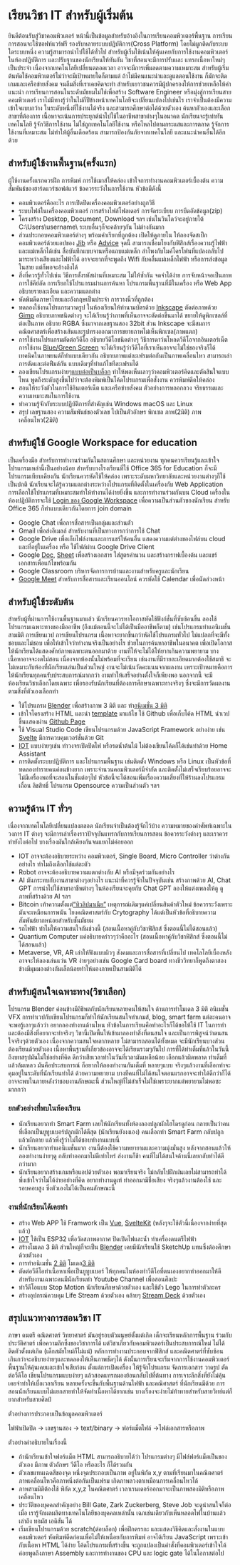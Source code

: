 # เรียนวิชา IT สำหรับผู้เริ่มต้น

  ยินดีต้อนรับสู่วิชาคอมพิวเตอร์ หน้านี้เป็นข้อมูลสำหรับอ้างอิงในการเรียนคอมพิวเตอร์พื้นฐาน 
การเรียนการสอนจะใช้ซอฟท์แวร์ฟรี รองรับหลายระบบปฎิบัติการ(Cross Platform) โดยไม่ผูกติดกับระบบใดระบบหนึ่ง ความรู้สามารถนำไปใช้ได้ทั่วไป สำหรับผู้เริ่มใช้เน้นให้คุ้นเคยกับการใช้งานคอมพิวเตอร์ในห้องปฎิบัติการ และปรับฐานของนักเรียนให้ทันกัน  วิชาที่สอนจะมีการปรับและ แทรกเนื้อหาใหม่ๆ เป็นประจำ เนื่องจากเทคโนโลยีเปลี่ยนตลอดเวลา อาจจะมีการเพิ่มลดตามความเหมาะสม สำหรับผู้เริ่มต้นหัดใช้คอมพิวเตอร์ไม่ว่าจะมีเป้าหมายใดก็ตามแต่ ถ้าไม่มีคนแนะนำและดูแลตอนใช้งาน ก็มักจะติด เกมและเครือข่ายสังคม จนลืมสิ่งที่เราเคยคิดจะทำ สำหรับเยาวชนควรมีผู้ปกครองให้การช่วยเหลือให้คำแนะนำ การเรียนการสอนในระดับมัธยมไม่ใช่เพื่อสร้าง Software Engineer หรือมุ่งสู่การเรียนสายคอมพิวเตอร์ เราไม่มีทางรู้ว่าในไม่กี่ปีข้างหน้าเทคโนโลยีจะเปลี่ยนแปลงไปเช่นไร เราจำเป็นต้องมีความเข้าใจแบบกว้าง ในระดับหนึ่งที่ใช้งานได้จริง และสามารถศึกษาต่อได้ด้วยตัวเอง ค้นหาตัวเองและเลือกสาขาที่ต้องการ เนื้อหาจะเน้นการประยุกต์นำไปใช้ในอาชีพสาขาต่างๆในอนาคต นักเรียนจะรู้เท่าทันเทคโนโลยี รู้จักวิธีการใช้งาน ไม่ใช่ถูกเทคโนโลยีใช้งาน หรือไหลไปตามกระแสและการตลาด รู้จักการใช้งานที่เหมาะสม ไม่ทำให้ผู้อื่นเดือดร้อน สามารถป้องกันภัยจากเทคโนโลยี และแนะนำคนอื่นได้อีกด้วย

## สำหรับผู้ใช้งานพื้นฐาน(ครั้งแรก)

ผู้ใช้งานครั้งแรกควรฝึก การพิมพ์ การใช้เมาส์ให้คล่อง เข้าใจการทำงานคอมพิวเตอร์เบื้องต้น ความสัมพันธ์ของฮาร์ดแวร์ซอฟต์แวร์ ข้อควรระวังในการใช้งาน หัวข้อมีดังนี้
- คอมพิวเตอร์คืออะไร การเปิดปิดเครื่องคอมพิวเตอร์อย่างถูกวิธี 
- ระบบไฟล์ในเครื่องคอมพิวเตอร์ การสร้างไฟล์โฟลเดอร์ การจัดระเบียบ การบีดอัดข้อมูล(zip)
- โครงสร้าง Desktop, Document, Download ฯลฯ เช่นในวินโดว์จะอยู่ภายใต้ C:\Users\username\ ระบบอื่นๆก็จะคล้ายๆกัน ไม่ต่างกันมาก
- ส่วนประกอบคอมพิวเตอร์ต่างๆ พร้อมคำเรียกที่ถูกต้อง เปิดให้ดูภายใน ให้ลองจัดสเป็กคอมพิวเตอร์ด้วยแอปของ [Jib](https://www.jib.co.th/web/pcsetspec/main) หรือ [Advice](https://www.advice.co.th/pc-spec) จุดนี้ สามารถเชื่อมโยงกับฟิสิกส์เรื่องความรู้ไฟฟ้าและแม่เหล็กได้เช่น สื่อบันทึกแบบจานหรือแถบแม่เหล็ก ลำโพงกับไมค์โครโฟนที่แปลงกลับไปมาระหว่างเสียงและไฟฟ้าได้ อาจจะยากที่จะพูดถึง Wifi กับคลื่นแม่เหล็กไฟฟ้า หรือการส่งข้อมูลในสาย แต่ก็พอจะอ้างถึงได้
- สิ่งที่ควรรู้ทั่วไปเช่น วิธีการตั้งรหัสผ่านที่เหมาะสม ไม่ให้ซ้ำกัน จดจำได้ง่าย การจับหน้าจอเป็นภาพ การใช้คีย์ลัด การเรียกใช้โปรแกรมผ่านการค้นหา โปรแกรมพื้นฐานที่มีในเครื่อง หรือ Web App อธิบายรายละเอียด และความแตกต่าง
- หัดพิมดีดภาษาไทยและอังกฤษเป็นประจำ การวางนิ้วที่ถูกต้อง
- ทดลองใช้งานโปรแกรมวาดรูป ในห้องเรียนให้ทำนามบัตรด้วย [Inkscape](https://youtu.be/znj4VxLCv4I) ตัดต่อภาพด้วย [Gimp](https://www.youtube.com/watch?v=omInG_Fz_Rs&list=PLWMbTFbTi55OffOBaXv2e_E6bwTaJf1qW&index=2) อธิบายภาพชนิดต่างๆ จะได้เรียนรู้ว่าภาพที่เห็นอาจจะตัดต่อขึ้นมาได้ ขยายให้ดูพิกเซลล์ที่ต่อเป็นภาพ อธิบาย RGBA ซึ่งมาจากเลขฐานสอง 32bit ส่วน Inkscape จะมีสมการคณิตศาสตร์เพื่อสร้างเส้นและรูปทรงออกมาการขยายภาพไม่เห็นพิกเซล(ภาพแตก)
- การใช้งานโปรแกรมตัดต่อวีดีโอ อธิบายวีดีโอชนิดต่างๆ วิธีการดาว์นโหลดวีดีโอจากอินเตอร์เน็ต การใช้งาน [Blue/Green Screen](https://youtu.be/NPAZc4S9Low) จะได้เรียนรู้ว่าวีดีโอที่เราเห็นอาจจะไม่ใช่ของจริงก็ได้ เทคนิคในภาพยนต์ก็ทำแบบเดียวกัน อธิบายภาพแต่ละเฟรมต่อกันเป็นภาพเคลื่อนไหว สามารถเล่าการตัดและต่อฟีมล์กัน แบบเดิมๆที่ทำแก้ไขทีละเฟรมได้ 
- ลองเขียนโปรแกรมง่ายๆ[แบบต่อเป็นบล็อก](https://www.youtube.com/watch?v=4CpTCmHZyvw&list=PLWMbTFbTi55OgahSw6T78TTWClgXWpDy9) ทำให้พอเห็นเลาๆว่าคอมพิวเตอร์คิดและตัดสินใจแบบไหน พูดถึงระดับสูงขึ้นไปว่าจะต้องพิมพ์เป็นโค้ดโปรแกรมเพื่อสั่งงาน ควรพิมพ์ดีดให้คล่อง
- สอนให้ระวังตัวในการใช้อินเตอร์เน็ต และเครือข่ายสังคม ตัวอย่างการหลอกลวง จริยธรรมและความเหมาะสมในการใช้งาน
- ทำความรู้จักกับระบบปฎิบัติการที่สำคัญเช่น Windows macOS และ Linux
- สรุป เลขฐานสอง ความสัมพันธ์ของตัวเลข ไปเป็นตัวอักษร พิกเซล ภาพ(2มิติ) ภาพเคลื่อนไหว(2มิติ) 

## สำหรับผู้ใช้ Google Workspace for education 
เป็นเครื่องมือ สำหรับการทำงานร่วมกันในสถานศึกษา และหน่วยงาน ทุกคนควรเรียนรู้และเข้าใจโปรแกรมเหล่านี้เป็นอย่างน้อย สำหรับบางโรงเรียนที่ใช้ Office 365 for Education ก็จะมีโปรแกรมเทียบเคียงกัน นักเรียนควรหัดใช้ให้คล่อง เพราะระดับมหาวิทยาลัยและหน่วยงานต่างๆก็ใช้เป็นปกติ นักเรียนจะได้รู้ความแตกต่างระหว่างโปรแกรมที่ติดตั้งในเครื่องกับ Web Application การเลือกใช้โปรแกรมที่เหมาะสมทำให้ทำงานได้ง่ายยิ่งขึ้น และการทำงานร่วมกันบน Cloud เครื่องในห้องปฎิบัติการจะใช้ [Login ของ Google Workspace](https://youtu.be/n2jPj6ihzqk?si=8amVZ5NfdpDiUnrE) เพื่อความเป็นส่วนตัวของนักเรียน สำหรับ Office 365 ก็ทำแบบเดียวกันโดยการ join domain 
- Google Chat เพื่อการสื่อสารเป็นกลุ่มและส่วนตัว
- Gmail เพื่อส่งอีเมลล์ สำหรับงานที่เป็นทางการกว่าการใช้ Chat 
- Google Drive เพื่อเก็บไฟล์งานและการแชร์ให้คนอื่น แสดงความแต่ต่างของไฟล์บน cloud และที่อยู่ในเครื่อง หรือ ใช้ไฟล์ผ่าน Google Drive Client
- Google [Doc](https://www.youtube.com/watch?v=cXAnaT4u-2M&list=PLWMbTFbTi55P_FID-cAO3Boas5PAYli8k), [Sheet](https://www.youtube.com/watch?v=ydnDinq03a4&list=PLWMbTFbTi55P_FID-cAO3Boas5PAYli8k&index=2) เพื่อสร้างเอกสาร ใส่สูตรคำนวน และสร้างกราฟเบื้องต้น และแชร์เอกสารเพื่อแก้ไขพร้อมกัน
- Google Classroom บริหารจัดการการบ้านและงานสำหรับครูและนักเรียน 
- [Google Meet](https://www.youtube.com/watch?v=4xHPBqOraxQ&list=PLWMbTFbTi55P_FID-cAO3Boas5PAYli8k&index=3) สำหรับการสื่อสารและเรียนออนไลน์ ควรหัดใช้ Calendar เพื่อนัดล่วงหน้า

## สำหรับผู้ใช้ระดับต้น

สำหรับผู้ที่ผ่านการใช้งานพื้นฐานมาแล้ว นักเรียนควรหาโอกาสหัดใช้ฟังก์ชั่นที่ซับซ้อนขึ้น ลองใช้โปรแกรมเฉพาะทางของมืออาชีพ (ถึงแม้ตอนนี้จะไม่ได้เป็นมืออาชีพก็ตาม) เช่นโปรแกรมทำแอนิเมชั่นสามมิติ การเขียนเวป การเขียนโปรแกรม เนื้อหาจะยากขึ้นกว่าหัดใช้โปรแกรมทั่วไป ไม่แปลกที่จะมีทั้งชอบและไม่ชอบ เพื่อให้เข้าใจว่าทำงานจริงเป็นอย่างไร ช่วยในการค้นหาอาชีพในอนาคต  เพื่อเปิดโอกาสให้นักเรียนได้แสดงศักย์ภาพเฉพาะตนออกมาด้วย   งานที่ให้จะไม่ได้ให้ยากเกินความพยายาม บางเนื้อหาอาจจะงดไม่สอน เนื่องจากห้องนั้นไม่พร้อมที่จะเรียน เช่นงานที่มีรายละเอียดมากต้องใช้สมาธิ จะไม่เหมาะกับห้องที่นักเรียนเล่นเป็นส่วนใหญ่ งานจะไม่เน้นวัดคะแนนจากผลงาน เพราะเป้าหมายคือการให้นักเรียนทุกคนรับประสบการณ์มากกว่า งานทำให้เสร็จอย่างตั้งใจก็เพียงพอ
นอกจากนี้ จะมีห้องเรียนวิชาเลือกโดยเฉพาะ เพื่อรองรับนักเรียนที่ต้องการศึกษาเฉพาะทางจริงๆ ซึ่งจะมีการวัดผลงานตามสิ่งที่ตัวเองเลือกทำ

- ใช้โปรแกรม [Blender](https://www.youtube.com/watch?v=kqykWk1otRQ&list=PLWMbTFbTi55OokUh9KqL9VRbVRAH0yT1A) เพื่อสร้างภาพ 3 มิติ และ ทำ[อนิเมชั่น 3 มิติ](https://youtu.be/dPDx3whA2Bo)
- เข้าใจโครงสร้าง HTML และนำ [template](https://youtu.be/tH-V9R8SM_Y?si=FAJ08yhGC2fa9I6T) มาแก้ไข ใช้ Github เพื่อเก็บโค้ด HTML นำเวปขึ้นแสดงผ่าน [Github Page](https://youtu.be/WcJnhTEWDC8?si=HF_EehL5l1NkkP55&t=127)
- ใช้ Visual Studio Code เขียนโปรแกรมด้วย JavaScript Framework อย่างง่าย เช่น [Svelte](https://www.youtube.com/watch?v=XTTr642ES8U&list=PLWMbTFbTi55ODDrafKItIGpJZl8r3XpyT&index=4) มีการควบคุมเวอร์ชั่นด้วย Git
- [IOT](https://www.youtube.com/watch?v=mCRQKCA8ZWw&list=PLWMbTFbTi55O2KWCQezTv4CmLgDGPmoYg) แบบง่ายๆเช่น ทำวงจรเปิดปิดไฟ หรือรดน้ำต้นไม้ ไม่ต้องเขียนโค้ดก็ได้เช่นทำด้วย Home Assistant
- การติดตั้งระบบปฎิบัติการ และโปรแกรมพื้นฐาน เช่นติดตั้ง Windows หรือ Linux เป็นหัวข้อที่ทดลองทำรายคนค่อนข้างยาก เพราะจำนวนคอมพิวเตอร์มีจำกัด และติดตั้งไม่เสร็จเรียบร้อยอาจจะไม่มีเครื่องพอที่จะสอนในชั้นต่อๆไป หัวข้อนี้จะได้สอนเพิ่มเรื่องความเสี่ยงที่ให้ร้านลงโปรแกรมเถื่อน ลิขสิทธิ์ โปรแกรม Opensource ความเป็นส่วนตัว ฯลฯ
## ความรู้ด้าน IT ทั่วๆ
เนื่องจากเทคโนโลยีเปลี่ยนแปลงตลอด นักเรียนจำเป็นต้องรู้จักไว้บ้าง ความหมายของคำศัพท์เฉพาะในวงการ IT ต่างๆ จะมีการเล่าเรื่องราวปัจจุบันแทรกกับการเรียนการสอน ข้อควรระวังต่างๆ และเราควรทำยังไงต่อไป บางเรื่องมันใกล้เคียงกันจนแยกไม่ค่อยออก
- IOT อาจจะต้องอธิบายระหว่าง คอมพิวเตอร์, Single Board, Micro Controller ว่าต่างกันอย่างไร ทำไมถึงเลือกใช้แต่ละตัว
- Robot อาจจะต้องอธิบายความแตกต่างกับ AI หรือมีจุดร่วมกันอย่างไร
- AI มันกระทบกับงานสาขาต่างๆอย่างไร แนะนำที่ควรรู้จักในปัจจุบันเช่น สร้างภาพด้วย AI, Chat GPT การนำไปใช้สาขาอาชีพต่างๆ ในห้องเรียนจะคุยกับ Chat GPT  ลองให้แต่งเพลงให้ดู ดูภาพที่สร้างด้วย AI ฯลฯ
- Bitcoin เท้าความตั้งแต่[“ทิวลิปมาเนีย”](https://th.wikipedia.org/wiki/%E0%B8%84%E0%B8%A7%E0%B8%B2%E0%B8%A1%E0%B8%84%E0%B8%A5%E0%B8%B1%E0%B9%88%E0%B8%87%E0%B8%97%E0%B8%B4%E0%B8%A7%E0%B8%A5%E0%B8%B4%E0%B8%9B) เหตุการณ์เดิมๆแค่เปลี่ยนสินค้าตัวใหม่ ข้อควรระวังเพราะมันจะเหมือนการพนัน โยงคณิตศาสตร์กับ Crytography ได้แต่เป็นหัวข้อที่อธิบายความสัมพันธ์ยากหน่อยสำหรับชั้นมัธยม
- รถไฟฟ้า ทำไมให้ความสนใจกันช่วงนี้  (สอนเนื้อหาคู่กับวิชาฟิสิกส์ ซึ่งตอนนี้ไม่ได้สอนแล้ว)
- Quantium Computer แค่อธิบายคร่าวๆว่าคืออะไร (สอนเนื้อหาคู่กับวิชาฟิสิกส์ ซึ่งตอนนี้ไม่ได้สอนแล้ว)
- Metaverse, VR, AR เล่าให้ฟังแบบผิวๆ สังคมและการสื่อสารที่เปลี่ยนไป เทคโลโลยีเบื้องหลังอาจจะให้ลองเล่นแว่น VR ง่ายๆอย่างเช่น Google Card board ทางชีววิทยาก็พูดถึงตาสองข้างมีมุมมองต่างกันเล็กน้อยทำให้มองภาพเป็นสามมิติได้

## สำหรับผู้สนใจเฉพาะทาง(วิชาเลือก)

โปรแกรม Blender ค่อนข้างมีอิธิพลกับนักเรียนหลายคนให้สนใจ ด้านการทำโมเดล 3 มิติ อนิเมชั่น VFX การทำเวปกับเขียนโปรแกรมก็ทำให้นักเรียนสนใจทำเกมส์, blog, smart farm แต่ละคนอาจจะพอรู้เลาๆแล้วว่า อยากลองทำงานด้านไหน หัวข้อในการเรียนคือทำอะไรก็ได้ขอให้ใช้ IT ในการทำ และต้องมีสิ่งที่อยากจะทำจริงๆ วิชานี้เปิดพื้นให้เข้ามาลองทำสิ่งที่ตนสนใจ 
และเป็นการพิสูจน์ว่าตนสนใจจริงๆด้วยตัวเอง เนื่องจากความสนใจหลากหลาย ไม่สามารถสอนได้ทั้งหมด จะมีนักเรียนบางส่วนต้องเรียนด้วยตัวเอง เนื้อหาพื้นฐานที่เกี่ยวข้องอาจจะได้เรียนรวมๆกันไป การที่ได้ทำเต็มที่แล้วในวันนี้ ถึงบทสรุปมันไม่ใช่อย่างที่คิด ดีกว่าเสียเวลาทำในวันที่เวลามันเหลือน้อย เลือกแล้วผิดพลาด ทำเต็มที่แล้วล้มเหลว มันคือประสบการณ์ ก็อยากให้ลองทำงานกันเต็มที่ หลายๆแบบ จริงๆแล้วงานที่เลือกทำจะคุมอยู่ในระดับที่นักเรียนทำได้ ด้วยความพยายาม บางทีคนที่ไม่ได้สนใจตอนแรกอาจจะทำได้ดีกว่าก็ได้ อาจจะพบในภายหลังว่าชอบงานลักษณะนี้ ส่วนใหญ่ที่ไม่สำเร็จไม่ใช่เพราะยากแต่พยายามไม่พอซะมากกว่า

### ยกตัวอย่างที่พบในห้องเรียน

- นักเรียนอยากทำ Smart Farm เลยให้นักเรียนทั้งห้องลองปลูกผักไฮโดรดูก่อน กลายเป็นว่าคนที่เลือกเป็นยูทูบเบอร์ปลูกผักได้ดีสุด (นักเรียนยังงงเอง)
คนเลือกทำ Smart Farm กลับปลูกแล้วผักตาย แล้วพึ่งรู้ว่าไม่ได้ชอบทำงานแบบนี้
- นักเรียนอยากทำแอนิเมชั่นมาก งานนี้ต้องใช้ความพยายามและความมุ่งมั่นสูง หลังจากสอนแล้วให้ลองทำงานง่ายๆดู กลับทำออกมาไม่ดีเท่าไหร่ ส่งงานก็ช้า คนที่ไม่ได้สนใจด้านนี้เลยกลับทำได้ดีกว่ามาก
- นักเรียนอยากสร้างเกมหรือแอปด้วยตัวเอง พอมาเรียนจริง ไม่กลับไปฝึกฝนเลยไม่สามารถทำได้ พึ่งเข้าใจว่าไม่ได้ง่ายอย่างที่คิด อยากทำงานดูเท่ ทำออกมามีชื่อเสียง จริงๆแล้วงานต้องใช้ และรอบคอบสูง ซึ่งตัวเองไม่ได้เป็นคนลักษณะนี้ 

### งานที่นักเรียนได้เคยทำ

- สร้าง Web APP ใช้ Framwork เป็น [Vue](https://youtu.be/V6NNAEV99Eg), [SvelteKit]((https://youtu.be/dPDx3whA2Bo)) (หลังๆจะใช้ตัวนี้เนื่องจากง่ายที่สุดแล้ว)
- [IOT](https://iot-thai.blogspot.com/) ใช้เป็น ESP32 เพื่อวัดสภาพอากาศ ปิดเปิดไฟและน้ำ ทำเครื่องดนตรีไฟฟ้า
- สร้างโมเดล 3 มิติ ส่วนใหญ่ก็จะเป็น [Blender](https://www.youtube.com/watch?v=kqykWk1otRQ&list=PLWMbTFbTi55OokUh9KqL9VRbVRAH0yT1A) เคยมีนักเรียนใช้ SketchUp แทนซึ่งต้องศึกษาด้วยตัวเอง
- การทำอนิเมชั่น [2 มิติ](https://youtu.be/5c5rg7tNFo4) โมเดล[3 มิติ](https://youtu.be/dPDx3whA2Bo)
- ตัดต่อวีดีโอทำเนื้อหาเพื่อเป็นยูทูบเบอร์ ให้ทุกคนในห้องทำวีดีโอที่ตนเองอยากทำออกมาให้ดี สำหรับงานเฉพาะคนมีนักเรียนทำ Youtube Channel เพื่อสอนศิลปะ
- ทำวีดีโอแบบ Stop Motion นักเรียนศึกษาด้วยตัวเอง และใช้ตัว Lego ในการทำตัวละคร
- สร้างอุปกรณ์ควบคุม Life Stream ด้วยตัวเอง คล้ายๆ [Stream Deck](https://www.youtube.com/watch?v=FgggT_dyqEw) ด้วยตัวเอง 


## สรุปแนวทางการสอนวิชา IT

ภาษา ดนตรี คณิตศาตร์ วิทยาศาตร์ มันอยู่รอบตัวมนุษย์ตั้งแต่เกิด เด็กจะเรียนหลักการพื้นฐาน ร่วมกับประวัติศาตร์ เพื่อความลึกซึ้งของวิชาการได้ แต่วิชาเกี่ยวกับคอมพิวเตอร์เป็นประสบการณ์ใหม่ ไม่ได้ติดตัวตั้งแต่เกิด (เด็กสมัยใหม่ก็ไม่แน่) หลักการทำงานประกอบจากฟิสิกส์ และคณิตศาตร์ที่ซับซ้อน เกินกว่าจะอธิบายง่ายๆและทดลองให้เห็นภาพชัดๆได้  ดังนั้นการเรียนจะเริ่มจากการใช้งานคอมพิวเตอร์พื้นฐานให้คุ้นเคยและเข้าใจเสียก่อน ตั้งแต่การเปิดเครื่อง ให้รู้จักโปรแกรม จัดการเอกสาร วาดรูป ตัดต่อวีดีโอ เขียนโปรแกรมแบบง่ายๆ แล้วสอดแทรกมองย้อนกลับไปที่ต้นทาง การเจาะลึกสิ่งที่ยังไม่คุ้นเคยจำทำให้เบื่อเวลาเรียน หลายครั้งจะขึ้นกับพื้นฐานด้านไฟฟ้า และคณิศาสตร์ ที่นักเรียนมีด้วย 
การสอนนักเรียนแบบไม่แยกสายทำให้จัดทำเนื้อหาได้ยากเช่น บางเรื่องจะง่ายไม่ท้าทายสำหรับสายวิทย์แต่ก็ยากสำหรับสายศิลป์

ตัวอย่างการประกอบเป็นข้อมูลคอมพิวเตอร์

ไฟฟ้าเปิดปิด -> เลขฐานสอง -> text/binary -> ฟอร์แม็ตไฟล์ ->ไฟล์เอกสารหรือภาพ

ตัวอย่างคำอธิบายในเรื่องนี้
- ถ้านักเรียนเข้าใจฟอร์แม็ต HTML สามารถอธิบายได้ว่า โปรแกรมต่างๆ มีไฟล์ฟอร์แม็ตเป็นของตัวเอง มีภาพ ตัวอักษร วีดีโอ หรืออะไร ก็ได้รวมกัน
- ตัวเลขแทนเฉดสีของจุด หนึ่งจุดประกอบเป็นภาพ อยู่ในพิกัด x,y ตามที่เรียนมาในคณิตศาตร์ ภาพเคลื่อนไหวคือภาพนิ่งต่อกันเป็นเฟรม เกิดภาพลวงตาเหมือนการเคลื่อนไหวได้
- ภาพสามมิติต้องใช้ พิกัด x,y,z ในคณิตศาตร์ เวลาเรนเดอร์ออกมาจะเป็นภาพสองมิติหรือภาพเคลื่อนไหว
- ประวัติของบุคคลสำคัญอย่าง Bill Gate, Zark Zuckerberg, Steve Job จะดูน่าสนใจก็ต่อเมื่อ เรารู้จักผลผลิตทางเทคโนโลยีของบุคคลเหล่านั้น เฉกเช่นเดียวกับเห็นหลอดไฟในบ้านแล้วเล่าถึง ทอมัส  เอดิสัน ได้
-  เริ่มเขียนโปรแกรมด้วย scratch(ต่อบล็อก) เพื่อฝึกตรรกะ และแสดงวิธีคิดและสั่งงานในแบบคอมพิวเตอร์ หัดพิมพ์ดีดก่อนเพื่อไม่ให้เหนื่อยกับการพิมพ์ อาจได้เรียน JavaScript เพราะเข้ากับเนื้อหา HTML ได้ง่าย โค้ดโปรแกรมที่สร้างขึ้น จะถูกแปลงเป็นคำสั่งที่คอมพิวเตอร์เข้าใจได้ ค่อยพูดถึงภาษา Assembly และการทำงานของ CPU และ logic gate ได้ในโอกาสต่อไป

